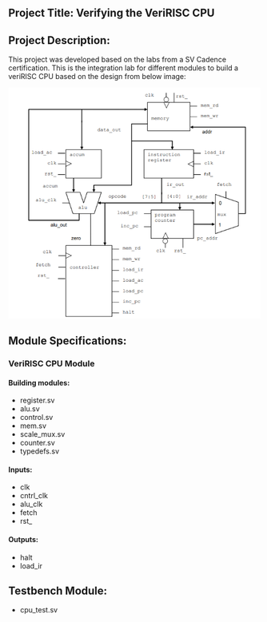 ## Project Title: Verifying the VeriRISC CPU

## Project Description:
This project was developed based on the labs from a SV Cadence certification. This is the integration lab for different modules to build a veriRISC CPU based on the design from below image:

![blocks diagram](main_design.png)

## Module Specifications:

### VeriRISC CPU Module
#### Building modules:
- register.sv
- alu.sv
- control.sv
- mem.sv
- scale_mux.sv
- counter.sv
- typedefs.sv


#### Inputs:
- clk
- cntrl_clk
- alu_clk
- fetch
- rst_

#### Outputs:
- halt
- load_ir


## Testbench Module:
- cpu_test.sv
